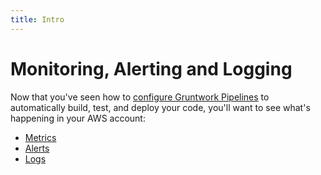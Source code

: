 ```yaml
---
title: Intro
---
```


# Monitoring, Alerting and Logging

Now that you've seen how to [configure Gruntwork Pipelines](../configure-gw-pipelines/intro) to automatically build, test,
and deploy your code, you'll want to see what's happening in your AWS account:

* [Metrics](metrics)
* [Alerts](alerts)
* [Logs](logs)


<!-- ##DOCS-SOURCER-START
{"sourcePlugin":"Local File Copier","hash":"0973cc4dbe668dba17ab5d704bae0a17"}
##DOCS-SOURCER-END -->
